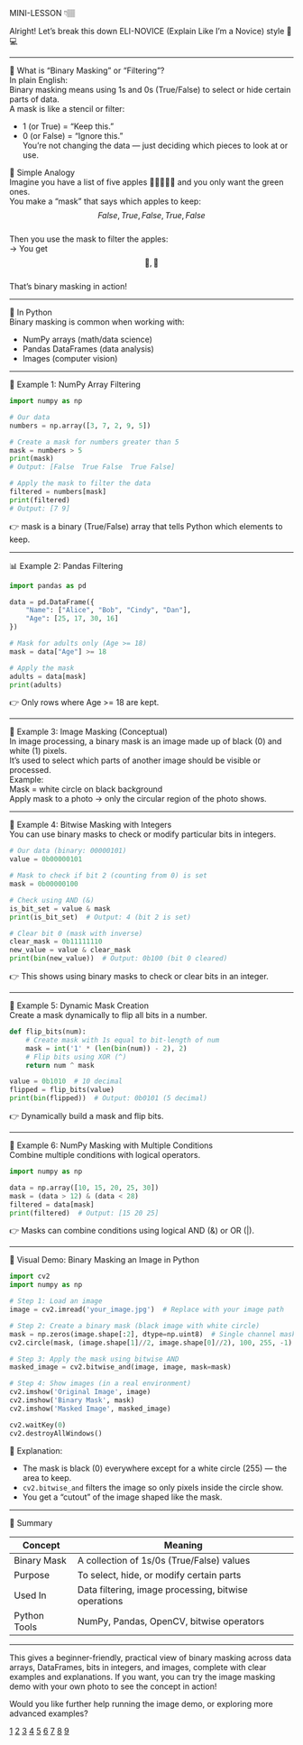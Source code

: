 

<span class="mini-lesson-label">MINI-LESSON 👇🏽</span>

<section class="mini-lesson-sec">

Alright! Let’s break this down ELI-NOVICE (Explain Like I’m a Novice) style 👶💻

***

🧠 What is “Binary Masking” or “Filtering”?  
In plain English:  
Binary masking means using 1s and 0s (True/False) to select or hide certain parts of data.  
A mask is like a stencil or filter:  
- 1 (or True) = “Keep this.”  
- 0 (or False) = “Ignore this.”  
You’re not changing the data — just deciding which pieces to look at or use.

🎨 Simple Analogy  
Imagine you have a list of five apples 🍎🍏🍎🍏🍎 and you only want the green ones.  
You make a “mask” that says which apples to keep:  
$$False, True, False, True, False$$  
Then you use the mask to filter the apples:  
→ You get $$🍏, 🍏$$  
That’s binary masking in action!

***

🐍 In Python  
Binary masking is common when working with:  
- NumPy arrays (math/data science)  
- Pandas DataFrames (data analysis)  
- Images (computer vision)

***

🧮 Example 1: NumPy Array Filtering

```python
import numpy as np

# Our data
numbers = np.array([3, 7, 2, 9, 5])

# Create a mask for numbers greater than 5
mask = numbers > 5
print(mask)
# Output: [False  True False  True False]

# Apply the mask to filter the data
filtered = numbers[mask]
print(filtered)
# Output: [7 9]
```
👉 mask is a binary (True/False) array that tells Python which elements to keep.

***

📊 Example 2: Pandas Filtering

```python
import pandas as pd

data = pd.DataFrame({
    "Name": ["Alice", "Bob", "Cindy", "Dan"],
    "Age": [25, 17, 30, 16]
})

# Mask for adults only (Age >= 18)
mask = data["Age"] >= 18

# Apply the mask
adults = data[mask]
print(adults)
```
👉 Only rows where Age >= 18 are kept.

***

🎨 Example 3: Image Masking (Conceptual)  
In image processing, a binary mask is an image made up of black (0) and white (1) pixels.  
It’s used to select which parts of another image should be visible or processed.  
Example:  
Mask = white circle on black background  
Apply mask to a photo → only the circular region of the photo shows.

***

🧮 Example 4: Bitwise Masking with Integers  
You can use binary masks to check or modify particular bits in integers.

```python
# Our data (binary: 00000101)
value = 0b00000101

# Mask to check if bit 2 (counting from 0) is set
mask = 0b00000100

# Check using AND (&)
is_bit_set = value & mask
print(is_bit_set)  # Output: 4 (bit 2 is set)

# Clear bit 0 (mask with inverse)
clear_mask = 0b11111110
new_value = value & clear_mask
print(bin(new_value))  # Output: 0b100 (bit 0 cleared)
```
👉 This shows using binary masks to check or clear bits in an integer.

***

🧮 Example 5: Dynamic Mask Creation  
Create a mask dynamically to flip all bits in a number.

```python
def flip_bits(num):
    # Create mask with 1s equal to bit-length of num
    mask = int('1' * (len(bin(num)) - 2), 2)
    # Flip bits using XOR (^)
    return num ^ mask

value = 0b1010  # 10 decimal
flipped = flip_bits(value)
print(bin(flipped))  # Output: 0b0101 (5 decimal)
```
👉 Dynamically build a mask and flip bits.

***

🧮 Example 6: NumPy Masking with Multiple Conditions  
Combine multiple conditions with logical operators.

```python
import numpy as np

data = np.array([10, 15, 20, 25, 30])
mask = (data > 12) & (data < 28)
filtered = data[mask]
print(filtered)  # Output: [15 20 25]
```
👉 Masks can combine conditions using logical AND (&) or OR (|).

***

🎨 Visual Demo: Binary Masking an Image in Python

```python
import cv2
import numpy as np

# Step 1: Load an image
image = cv2.imread('your_image.jpg')  # Replace with your image path

# Step 2: Create a binary mask (black image with white circle)
mask = np.zeros(image.shape[:2], dtype=np.uint8)  # Single channel mask
cv2.circle(mask, (image.shape[1]//2, image.shape[0]//2), 100, 255, -1)  # White circle

# Step 3: Apply the mask using bitwise AND
masked_image = cv2.bitwise_and(image, image, mask=mask)

# Step 4: Show images (in a real environment)
cv2.imshow('Original Image', image)
cv2.imshow('Binary Mask', mask)
cv2.imshow('Masked Image', masked_image)

cv2.waitKey(0)
cv2.destroyAllWindows()
```

🧠 Explanation:  
- The mask is black (0) everywhere except for a white circle (255) — the area to keep.  
- `cv2.bitwise_and` filters the image so only pixels inside the circle show.  
- You get a “cutout” of the image shaped like the mask.

***

🧩 Summary

| Concept       | Meaning                                    |
| ------------- | ------------------------------------------|
| Binary Mask   | A collection of 1s/0s (True/False) values |
| Purpose       | To select, hide, or modify certain parts  |
| Used In       | Data filtering, image processing, bitwise operations |
| Python Tools  | NumPy, Pandas, OpenCV, bitwise operators  |

***

This gives a beginner-friendly, practical view of binary masking across data arrays, DataFrames, bits in integers, and images, complete with clear examples and explanations. If you want, you can try the image masking demo with your own photo to see the concept in action!  

Would you like further help running the image demo, or exploring more advanced examples?

[1](https://jakevdp.github.io/PythonDataScienceHandbook/02.06-boolean-arrays-and-masks.html)
[2](https://www.youtube.com/watch?v=2wx0eEaJ8xo)
[3](https://www.geeksforgeeks.org/dsa/what-is-bitmasking/)
[4](https://www.askpython.com/python/examples/python-bit-manipulation-masking-techniques)
[5](https://realpython.com/python-bitwise-operators/)
[6](https://stackoverflow.com/questions/38235892/how-do-bit-masks-work-in-python)
[7](https://wiki.python.org/moin/BitManipulation)
[8](https://codesignal.com/learn/courses/interview-prep-the-last-mile-in-python/lessons/bit-manipulation-techniques-in-python)
[9](https://answers.opencv.org/question/228538/how-to-create-a-binary-mask-for-medical-images/)

</section>